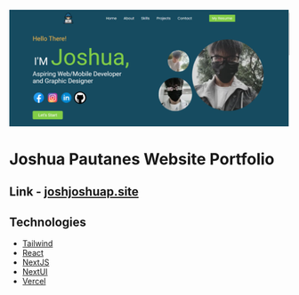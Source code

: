 ![My Website Image][portfolio-image]

# Joshua Pautanes Website Portfolio

## Link - [joshjoshuap.site](https://www.joshjoshuap.site)

## Technologies

- [Tailwind](https://tailwindcss.com/)
- [React](https://reactjs.org/)
- [NextJS](https://nextjs.org/)
- [NextUI](https://nextui.org/)
- [Vercel](https://vercel.com/)

[portfolio-image]: public/image/porfolio-image.png
